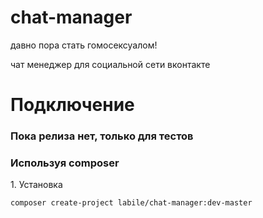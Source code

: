 # chat-manager

давно пора стать гомосексуалом!

чат менеджер для социальной сети вконтакте

# Подключение
### Пока релиза нет, только для тестов
### Используя composer
1\. Установка
```
composer create-project labile/chat-manager:dev-master
```
